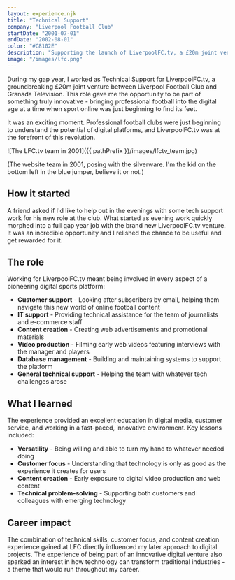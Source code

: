 ```yaml
---
layout: experience.njk
title: "Technical Support"
company: "Liverpool Football Club"
startDate: "2001-07-01"
endDate: "2002-08-01"
color: "#C8102E"
description: "Supporting the launch of LiverpoolFC.tv, a £20m joint venture between LFC and Granada Television."
image: "/images/lfc.png"
---
```


During my gap year, I worked as Technical Support for LiverpoolFC.tv, a groundbreaking £20m joint venture between Liverpool Football Club and Granada Television. This role gave me the opportunity to be part of something truly innovative - bringing professional football into the digital age at a time when sport online was just beginning to find its feet.

It was an exciting moment. Professional football clubs were just beginning to understand the potential of digital platforms, and LiverpoolFC.tv was at the forefront of this revolution.

![The LFC.tv team in 2001]({{ pathPrefix }}/images/lfctv_team.jpg)

(The website team in 2001, posing with the silverware. I'm the kid on the bottom left in the blue jumper, believe it or not.)

## How it started

A friend asked if I'd like to help out in the evenings with some tech support work for his new role at the club. What started as evening work quickly morphed into a full gap year job with the brand new LiverpoolFC.tv venture. It was an incredible opportunity and I relished the chance to be useful and get rewarded for it.

## The role

Working for LiverpoolFC.tv meant being involved in every aspect of a pioneering digital sports platform:

- **Customer support** - Looking after subscribers by email, helping them navigate this new world of online football content
- **IT support** - Providing technical assistance for the team of journalists and e-commerce staff
- **Content creation** - Creating web advertisements and promotional materials
- **Video production** - Filming early web videos featuring interviews with the manager and players
- **Database management** - Building and maintaining systems to support the platform
- **General technical support** - Helping the team with whatever tech challenges arose

## What I learned

The experience provided an excellent education in digital media, customer service, and working in a fast-paced, innovative environment. Key lessons included:

- **Versatility** - Being willing and able to turn my hand to whatever needed doing
- **Customer focus** - Understanding that technology is only as good as the experience it creates for users
- **Content creation** - Early exposure to digital video production and web content
- **Technical problem-solving** - Supporting both customers and colleagues with emerging technology

## Career impact

The combination of technical skills, customer focus, and content creation experience gained at LFC directly influenced my later approach to digital projects. The experience of being part of an innovative digital venture also sparked an interest in how technology can transform traditional industries - a theme that would run throughout my career.